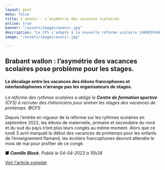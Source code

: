 ```yaml
---
layout: post
menu: false
title: L'avenir - L’asymétrie des vacances scolaires
online: true
banner: "/assets/images/avenir.jpg"
description: "Le CFS s'adapte à la nouvelle réforme scolaire \U0001F44D"
image: "/assets/images/avenir.jpg"

---
```

## Brabant wallon : l’asymétrie des vacances scolaires pose problème pour les stages.

#### Le décalage entre les vacances des élèves francophones et néerlandophones n’arrange pas les organisateurs de stages.

_La réforme des rythmes scolaires a obligé le **Centre de formation sportive** (CFS) à recruter des rhétoriciens pour animer les stages des vacances de printemps. ©CFS_

Depuis l’entrée en vigueur de la réforme sur les rythmes scolaires en septembre 2022, les élèves de maternelle, primaire et secondaire du nord et du sud du pays n’ont plus leurs congés au même moment. Alors que ce lundi 3 avril marquait le début des vacances de printemps pour les enfants de l’enseignement flamand, les écoliers francophones devront attendre le mois de mai pour profiter de ce congé.

_■ **Camille Block**. Publié le 04-04-2023 à 15h28_

[Voir l'article complet](https://www.lavenir.net/regions/brabantwallon/2023/04/04/brabant-wallon-lasymetrie-des-vacances-scolaires-pose-probleme-pour-les-stages-RMAA7N2HSBD5HBGI7AWLPP2X54/ "L'avenir")